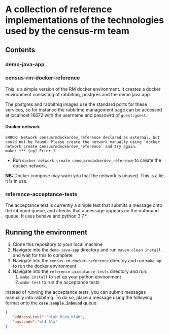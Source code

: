 # A collection of reference implementations of the technologies used by the census-rm team

## Contents
### demo-java-app

### census-rm-docker-reference 
This is a simple version of the RM docker environment. It creates a docker environment consisting of rabbitmq, postgres and the demo java app.

The postgres and rabbitmq images use the standard ports for these services, so for instance the rabbitmq management page can be accessed at localhost:16672 with the username and passowrd of `guest:guest`.

#### Docker network
```
ERROR: Network censusrmdockerdev_reference declared as external, but could not be found. Please create the network manually using `docker network create censusrmdockerdev_reference` and try again.
make: *** [up] Error 1
```

- Run `docker network create censusrmdockerdev_reference` to create the docker network.

**NB:** Docker compose may warn you that the network is unused. This is a lie, it is in use. 

### reference-acceptance-tests
The acceptance test is currently a simple test that submits a message onto the inbound queue, and checks that a message appears on the outbound queue.
It uses behave and python 3.7.*.

## Running the environment
1. Clone this repository to your local machine
1. Navigate into the `demo-java-app` directory and run `maven clean install` and wait for this to complete
1. Navigate into the `census-rm-docker-reference` directoy and run `make up` to run the docker environment
1. Navigate into the `reference-acceptance-tests` directory and run:
    1. `make install` to set up your python environment
    1. `make test` to run the acceptance tests

Instead of running the acceptance tests, you can submit messages manually into rabbitmq.
To do so, place a message using the following format onto the **`case.sample.inbound`** queue:
```json
{
   "addressLine1":"blah blah blah",
   "postcode":"bl4 61a"
}
```